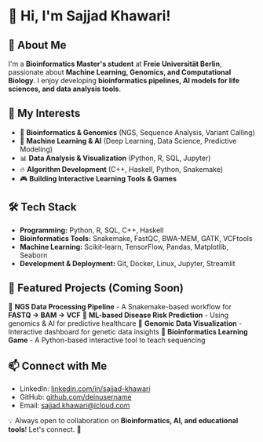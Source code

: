 # 👋 Hi, I'm Sajjad Khawari!

## 🌱 About Me
I'm a **Bioinformatics Master's student** at **Freie Universität Berlin**, passionate about **Machine Learning, Genomics, and Computational Biology**. I enjoy developing **bioinformatics pipelines, AI models for life sciences, and data analysis tools**.

## 🔬 My Interests
- 🧬 **Bioinformatics & Genomics** (NGS, Sequence Analysis, Variant Calling)
- 🤖 **Machine Learning & AI** (Deep Learning, Data Science, Predictive Modeling)
- 📊 **Data Analysis & Visualization** (Python, R, SQL, Jupyter)
- 🔥 **Algorithm Development** (C++, Haskell, Python, Snakemake)
- 🎮 **Building Interactive Learning Tools & Games**

## 🛠 Tech Stack
- **Programming:** Python, R, SQL, C++, Haskell
- **Bioinformatics Tools:** Snakemake, FastQC, BWA-MEM, GATK, VCFtools
- **Machine Learning:** Scikit-learn, TensorFlow, Pandas, Matplotlib, Seaborn
- **Development & Deployment:** Git, Docker, Linux, Jupyter, Streamlit

## 🚀 Featured Projects (Coming Soon)
🔹 **NGS Data Processing Pipeline** - A Snakemake-based workflow for **FASTQ → BAM → VCF**
🔹 **ML-based Disease Risk Prediction** - Using genomics & AI for predictive healthcare
🔹 **Genomic Data Visualization** - Interactive dashboard for genetic data insights
🔹 **Bioinformatics Learning Game** - A Python-based interactive tool to teach sequencing

## 📫 Connect with Me
- LinkedIn: [linkedin.com/in/sajjad-khawari](https://www.linkedin.com/in/sajjad-khawari)
- GitHub: [github.com/deinusername](https://github.com/deinusername)
- Email: [sajjad.khawari@icloud.com](mailto:sajjad.khawari@icloud.com)

💡 Always open to collaboration on **Bioinformatics, AI, and educational tools**! Let's connect. 🚀
